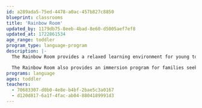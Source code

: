 ```yaml
---
id: a289ada5-75ed-4478-a0ac-457b827c8850
blueprint: classrooms
title: 'Rainbow Room'
updated_by: 1179db75-8eeb-4bad-8e60-d5005aef7ef8
updated_at: 1722861534
age_range: toddler
program_type: language-program
description: |-
  The Rainbow Room provides a relaxed learning environment for young toddlers. The curriculum is driven by the interests of the children. Nurturing teachers foster the social, emotional, cognitive, and physical development of children through a play-based model, with a focus on the arts and outdoor exploration. 

  The Rainbow Room also provides an immersion program for families seeking to have their child learn English as a second language.
programs: language
ages: toddler
teachers:
  - 70683307-d0b0-4e8e-b4bf-2bae5c3a0167
  - d120d817-6a1f-4fac-ab04-8804189991d3
---
```

